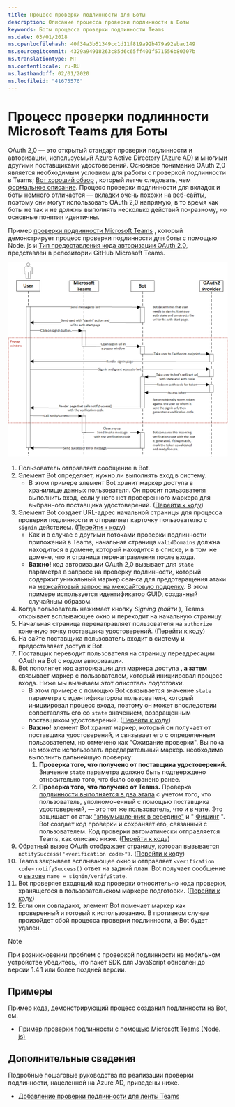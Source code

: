 ```yaml
---
title: Процесс проверки подлинности для Боты
description: Описание процесса проверки подлинности в Боты
keywords: Боты процесса проверки подлинности Teams
ms.date: 03/01/2018
ms.openlocfilehash: 40f34a3b51349cc1d11f819a92b479a92ebac149
ms.sourcegitcommit: 4329a94918263c85d6c65ff401f571556b80307b
ms.translationtype: MT
ms.contentlocale: ru-RU
ms.lasthandoff: 02/01/2020
ms.locfileid: "41675576"
---
```

# <a name="microsoft-teams-authentication-flow-for-bots"></a>Процесс проверки подлинности Microsoft Teams для Боты

OAuth 2,0 — это открытый стандарт проверки подлинности и авторизации, используемый Azure Active Directory (Azure AD) и многими другими поставщиками удостоверений. Основное понимание OAuth 2,0 является необходимым условием для работы с проверкой подлинности в Teams; [Вот хороший обзор](https://aaronparecki.com/oauth-2-simplified/) , который легче следовать, чем [формальное описание](https://oauth.net/2/). Процесс проверки подлинности для вкладок и боты немного отличается — вкладки очень похожи на веб-сайты, поэтому они могут использовать OAuth 2,0 напрямую, в то время как боты не так и не должны выполнять несколько действий по-разному, но основные понятия идентичны.

Пример [проверки подлинности Microsoft Teams](https://github.com/OfficeDev/microsoft-teams-sample-auth-node) , который демонстрирует процесс проверки подлинности для боты с помощью Node. js и [Тип предоставления кода авторизации OAuth 2,0](https://oauth.net/2/grant-types/authorization-code/), представлен в репозитории GitHub Microsoft Teams.

![Схема последовательности проверки подлинности на Bot](../../../assets/images/authentication/bot_auth_sequence_diagram.png)

1. Пользователь отправляет сообщение в Bot.
2. Элемент Bot определяет, нужно ли выполнять вход в систему.
    * В этом примере элемент Bot хранит маркер доступа в хранилище данных пользователя. Он просит пользователя выполнить вход, если у него нет проверенного маркера для выбранного поставщика удостоверений. ([Перейти к коду](https://github.com/OfficeDev/microsoft-teams-sample-auth-node/blob/469952a26d618dbf884a3be53c7d921cc580b1e2/src/utils/AuthenticationUtils.ts#L58-L76))
3. Элемент Bot создает URL-адрес начальной страницы для процесса проверки подлинности и отправляет карточку пользователю с `signin` действием. ([Перейти к коду](https://github.com/OfficeDev/microsoft-teams-sample-auth-node/blob/469952a26d618dbf884a3be53c7d921cc580b1e2/src/dialogs/BaseIdentityDialog.ts#L160-L190))
    * Как и в случае с другими потоками проверки подлинности приложений в Teams, начальная страница `validDomains` должна находиться в домене, который находится в списке, и в том же домене, что и страница перенаправления после входа.
    * **Важно!** код авторизации OAuth 2,0 вызывает для `state` параметра в запросе на проверку подлинности, который содержит уникальный маркер сеанса для предотвращения атаки на [межсайтовый запрос на межсайтовую подделку](https://en.wikipedia.org/wiki/Cross-site_request_forgery). В этом примере используется идентификатор GUID, созданный случайным образом.
4. Когда пользователь нажимает кнопку *Signing (войти* ), Teams открывает всплывающее окно и переходит на начальную страницу.
5. Начальная страница перенаправляет пользователя на `authorize` конечную точку поставщика удостоверений. ([Перейти к коду](https://github.com/OfficeDev/microsoft-teams-sample-auth-node/blob/469952a26d618dbf884a3be53c7d921cc580b1e2/public/html/auth-start.html#L51-L56))
6. На сайте поставщика пользователь входит в систему и предоставляет доступ к Bot.
7. Поставщик переводит пользователя на страницу переадресации OAuth на Bot с кодом авторизации.
8. Bot пополняет код авторизации для маркера доступа **, а затем** связывает маркер с пользователем, который инициировал процесс входа. Ниже мы вызываем этот *описатель подготовки*.
    * В этом примере с помощью Bot связывается значение `state` параметра с идентификатором пользователя, который инициировал процесс входа, поэтому он может впоследствии сопоставлять его со `state` значением, возвращенным поставщиком удостоверений. ([Перейти к коду](https://github.com/OfficeDev/microsoft-teams-sample-auth-node/blob/469952a26d618dbf884a3be53c7d921cc580b1e2/src/AuthBot.ts#L70-L99))
    * **Важно!** элемент Bot хранит маркер, который он получает от поставщика удостоверений, и связывает его с определенным пользователем, но отмечено как "Ожидание проверки". Вы пока не можете использовать предварительный маркер. необходимо выполнить дальнейшую проверку:
      1. **Проверка того, что получено от поставщика удостоверений.** Значение `state` параметра должно быть подтверждено относительно того, что было сохранено ранее. 
      1. **Проверка того, что получено от Teams.** Проверка [подлинности выполняется в два этапа](https://en.wikipedia.org/wiki/Man-in-the-middle_attack) с учетом того, что пользователь, уполномоченный с помощью поставщика удостоверений, — это тот же пользователь, что и в чате. Это защищает от атак ["злоумышленник в середине"](https://en.wikipedia.org/wiki/Man-in-the-middle_attack) и " [Фишинг](https://en.wikipedia.org/wiki/Phishing) ". Bot создает код проверки и сохраняет его, связанный с пользователем. Код проверки автоматически отправляется Teams, как описано ниже. ([Перейти к коду](https://github.com/OfficeDev/microsoft-teams-sample-auth-node/blob/469952a26d618dbf884a3be53c7d921cc580b1e2/src/AuthBot.ts#L100-L113))
9. Обратный вызов OAuth отображает страницу, которая вызывается `notifySuccess("<verification code>")`. ([Перейти к коду](https://github.com/OfficeDev/microsoft-teams-sample-auth-node/blob/master/src/views/oauth-callback-success.hbs))
10. Teams закрывает всплывающее окно и отправляет `<verification code>` `notifySuccess()` ответ на задний план. Bot получает сообщение о [вызове](/bot-framework/dotnet/bot-builder-dotnet-activities#invoke) `name = signin/verifyState`.
11. Bot проверяет входящий код проверки относительно кода проверки, хранящегося в пользовательском маркере подготовки. ([Перейти к коду](https://github.com/OfficeDev/microsoft-teams-sample-auth-node/blob/469952a26d618dbf884a3be53c7d921cc580b1e2/src/dialogs/BaseIdentityDialog.ts#L127-L140))
12. Если они совпадают, элемент Bot помечает маркер как проверенный и готовый к использованию. В противном случае произойдет сбой процесса проверки подлинности, а Bot будет удален.

> [!NOTE]
> При возникновении проблем с проверкой подлинности на мобильном устройстве убедитесь, что пакет SDK для JavaScript обновлен до версии 1.4.1 или более поздней версии.

## <a name="samples"></a>Примеры

Пример кода, демонстрирующий процесс создания подлинности на Bot, см.

* [Пример проверки подлинности с помощью Microsoft Teams (Node. js)](https://github.com/OfficeDev/microsoft-teams-sample-auth-node)

## <a name="more-details"></a>Дополнительные сведения

Подробные пошаговые руководства по реализации проверки подлинности, нацеленной на Azure AD, приведены ниже.

* [Добавление проверки подлинности для ленты Teams](add-authentication.md)
